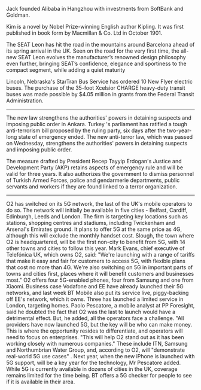Jack founded Alibaba in Hangzhou with investments from SoftBank and Goldman.

Kim is a novel by Nobel Prize-winning English author Kipling. It was first published in book form by Macmillan & Co. Ltd
in October 1901.

The SEAT Leon has hit the road in the mountains around Barcelona ahead of its spring arrival in the UK. Seen on the road
for the very first time, the all-new SEAT Leon evolves the manufacturer’s renowned design philosophy even further,
bringing SEAT’s confidence, elegance and sportiness to the compact segment, while adding a quiet maturity

Lincoln, Nebraska's StarTran Bus Service has ordered 10 New Flyer electric buses. The purchase of the 35-foot Xcelsior
CHARGE heavy-duty transit buses was made possible by $4.05 million in grants from the Federal Transit Administration.


---

The new law strengthens the authorities' powers in detaining suspects and imposing public order in Ankara. Turkey 's
parliament has ratified a tough anti-terrorism bill proposed by the ruling party, six days after the two-year-long state
of emergency ended. The new anti-terror law, which was passed on Wednesday, strengthens the authorities' powers in
detaining suspects and imposing public order.

The measure drafted by President Recep Tayyip Erdogan's Justice and Development Party (AKP) retains aspects of emergency
rule and will be valid for three years. It also authorizes the government to dismiss personnel of Turkish Armed Forces,
police and gendarmerie departments, public servants and workers if they are found linked to a terror organization.


---

O2 has switched on its 5G network, the last of the UK's mobile operators to do so. The network will initially be
available in five cities - Belfast, Cardiff, Edinburgh, Leeds and London. The firm is targeting key locations such as
stations, shopping centres and stadiums, including Twickenham and Arsenal's Emirates ground. It plans to offer 5G at the
same price as 4G, although this will exclude the monthly handset cost. Slough, the town where O2 is headquartered, will
be the first non-city to benefit from 5G, with 14 other towns and cities to follow this year. Mark Evans, chief executive
of Telefónica UK, which owns O2, said: "We're launching with a range of tariffs that make it easy and fair for customers
to access 5G, with flexible plans that cost no more than 4G. We're also switching on 5G in important parts of towns and
cities first, places where it will benefit customers and businesses most."
O2 offers four 5G-enabled phones, four from Samsung and one from Xiaomi. Business case Vodafone and EE have already
launched their 5G networks, and last week BT Mobile also put its service live, piggy-backing off EE's network, which it
owns. Three has launched a limited service in London, targeting homes. Paolo Pescatore, a mobile analyst at PP Foresight,
said he doubted the fact that O2 was the last to launch would have a detrimental effect. But, he added, all the operators
face a challenge.
"All providers have now launched 5G, but the key will be who can make money. This is where the opportunity resides to
differentiate, and operators will need to focus on enterprises.
"This will help O2 stand out as it has been working closely with numerous companies."
These include ITN, Samsung and Northumbrian Water Group, and, according to O2, will "demonstrate real-world 5G use cases"
. Next year, when the new iPhone is launched with 5G support, will be a key year for the technology, Mr Pescatore added.
While 5G is currently available in dozens of cities in the UK, coverage remains limited for the time being. BT offers a
5G checker for people to see if it is available in their area.